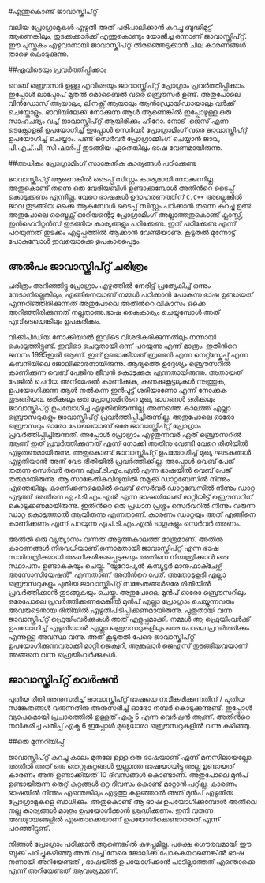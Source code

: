 ﻿#എന്തുകൊണ്ട് ജാവാസ്ക്രിപ്റ്റ്

വലിയ പ്രോഗ്രാമുകള്‍ എഴുതി അത് പരിപാലിക്കാന്‍ കുറച്ചു ബുദ്ധിമുട്ട് ആണെങ്കിലും,  തുടക്കക്കാര്‍ക്ക് എന്തുകൊണ്ടും യോജിച്ച ഒന്നാണ് ജാവാസ്ക്രിപ്റ്റ്.  ഈ പുസ്തകം എഴുവാനായി ജാവാസ്ക്രിപ്റ്റ് തിരഞ്ഞെടുക്കാന്‍ ചില കാരണങ്ങള്‍ താഴെ കൊടുക്കുന്നു.

##എവിടെയും പ്രവര്‍ത്തിപ്പിക്കാം

വെബ്‌ ബ്രൌസര്‍ ഉള്ള എവിടെയും ജാവാസ്ക്രിപ്റ്റ് പ്രോഗ്രാം പ്രവര്‍ത്തിപ്പിക്കാം. ഇപ്പോള്‍ ലാപ്ടോപ് മുതല്‍ മൊബൈല്‍ വരെ ബ്രൌസര്‍ ഉണ്ട്. അതുപോലെ വിന്‍ഡോസ്‌ ആയാലും, ലിനക്സ്‌ ആയാലും ആന്‍ഡ്രോയിഡായാലും വര്‍ക്ക്‌ ചെയ്തോളും.
ഭാവിയിലേക്ക് നോക്കുന്ന ആള്‍ ആണെങ്കില്‍ ഇപ്പോഴുള്ള ഒരു സാഹചര്യം വച്ച് ജാവാസ്ക്രിപ്റ്റ് ആയിരിക്കും ഹീറോ. നോട്‌ .ജെസ് എന്ന ടെക്നോളജി ഉപയോഗിച്ച് ഇപ്പോള്‍ സെര്‍വര്‍ പ്രോഗ്രാമിംഗ് വരെ ജാവാസ്ക്രിപ്റ്റ് ഉപയോഗിച്ച് ചെയ്യാം. പണ്ട് സെര്‍വര്‍ പ്രോഗ്രാമ്മിംഗ് ചെയ്യാന്‍ ജാവ, പി.എച്.പി, സി ഷാര്‍പ്പ് തുടങ്ങിയ  ഏതെങ്കിലും ഭാഷ വേണമായിരുന്നു.

##അധികം പ്രോഗ്രാമിംഗ് സാങ്കേതിക കാര്യങ്ങള്‍ പഠിക്കേണ്ട

ജാവാസ്ക്രിപ്റ്റ് ആണെങ്കില്‍ ടൈപ്പ് സിസ്റ്റം കാര്യമായി നോക്കുന്നില്ല. അതുകൊണ്ട് തന്നെ ഒരു വേരിയബിള്‍ ഉണ്ടാക്കുമ്പോള്‍ അതിന്‍റെ ടൈപ്പ് കൊടുക്കണം എന്നില്ല. വേറെ ഭാഷകള്‍ ഉദാഹരണത്തിന് `C,C++` അല്ലെങ്കില്‍ ജാവ തുടങ്ങിയ ഒക്കെ ആകുമ്പോള്‍ ടൈപ്പ് സിസ്റ്റം പഠിക്കാന്‍ തന്നെ കുറച്ചു ഉണ്ട്. അതുപോലെ ഒബ്ജെക്റ്റ് ഓറിയന്റെടു പ്രോഗ്രാമിംഗ് അല്ലാത്തതുകൊണ്ട് ക്ലാസ്സ്‌, ഇന്‍ഹെറിറ്റന്‍സ് തുടങ്ങിയ കാര്യങ്ങളും പഠിക്കേണ്ട. ഇത് പഠിക്കേണ്ട എന്ന് പറയുന്നത് തുടക്കം എളുപ്പത്തില്‍ ആക്കാന്‍ വേണ്ടിയാണു. കൂടുതല്‍ മുന്നോട്ട് പോകുമ്പോള്‍ ഇവയൊക്കെ ഉപകാരപ്പെടും.

## അല്‍പം ജാവാസ്ക്രിപ്റ്റ് ചരിത്രം

ചരിത്രം അറിഞ്ഞിട്ടു പ്രോഗ്രാം എഴുത്തില്‍ നേരിട്ട് പ്രത്യേകിച്ച് ഒന്നും നേടാനില്ലെങ്കിലും, എങ്ങിനെയാണ്‌ നമ്മള്‍ പഠിക്കാന്‍ പോകുന്ന ഭാഷ ഉണ്ടായത് എന്നറിഞ്ഞിരിക്കുന്നത് അതുപോലെ അതിന്‍റെ വികാസം ഒക്കെ അറിഞ്ഞിരിക്കുന്നത് നല്ലതാണു.ഭാഷ കൈകാര്യം ചെയ്യുമ്പോള്‍ അത് എവിടെയെങ്കിലും ഉപകരിക്കും.

വിക്കിപീഡിയ നോക്കിയാല്‍ ഇവിടെ വിശദീകരിക്കുന്നതിലും നന്നായി കൊടുത്തിട്ടുണ്ട്. ഇവിടെ ചെറുതായി ഒന്ന് പറയുന്നു എന്ന് മാത്രം.
ഇതിന്‍റെ ജനനം 1995ഇല്‍ ആണ്. ഇത് ഉണ്ടാക്കിയത് ബ്രണ്ടന്‍ എന്ന നെറ്റ്സ്കേപ്പ് എന്ന കമ്പനിയിലെ ജോലിക്കാരനായിരുന്നു. ആദ്യത്തെ ഉദ്ദേശ്യം ബ്രൌസറില്‍ കാണിക്കുന്ന വെബ്‌ പേജിനു ജീവന്‍ കൊടുക്കുക എന്നതായിരുന്നു. അതായത് പേജില്‍ ചെറിയ അനിമേഷന്‍ കാണിക്കുക, കണക്കുകൂട്ടലുകള്‍ നടത്തുക, ഉപയോഗിക്കുന്ന ആള്‍ നല്‍കുന്ന ഇന്‍പുട്ട് ശരിയാണോ എന്ന് നോക്കുക തുടങ്ങിയവ. ഒരിക്കലും ഒരു പ്രോഗ്രാമിന്‍റെ മുഖ്യ ഭാഗങ്ങള്‍ ഒരിക്കലും ജാവാസ്ക്രിപ്റ്റ് ഉപയോഗിച്ച എഴുതിയിരുന്നില്ല. അന്നത്തെ കാലത്ത് എല്ലാ ബ്രൌസറുകളും ജാവാസ്ക്രിപ്റ്റ് പ്രവര്‍ത്തിപ്പിച്ചിരുന്നില്ല. അതുപോലെ ഓരോ ബ്രൌസറും ഓരോ പോലെയാണ് ഒരേ ജാവാസ്ക്രിപ്റ്റ് പ്രോഗ്രാം പ്രവര്‍ത്തിപ്പിച്ചിരുന്നത്. അപ്പോള്‍ പ്രോഗ്രാം എഴുതുന്നവര്‍ ഏത് ബ്രൌസറില്‍ ആണ് ഇത് പ്രവര്‍ത്തിക്കുന്നത് എന്ന് നോക്കി അതിനു വേണ്ടി വേറെ രീതിയില്‍ എഴുതണമായിരുന്നു. അതുകൊണ്ട് ജാവാസ്ക്രിപ്റ്റ് ഉപയോഗിച്ച് മുഖ്യ ഘടകങ്ങള്‍ എഴുതിയാല്‍ അത് വേട രീതിയില്‍ പ്രവര്‍ത്തിക്കില്ല. അപ്പോള്‍ വെബ്‌ പേജ് തരുന്ന സെര്‍വര്‍ തന്നെ എച്.ടി.എം.എല്‍ എന്ന ഭാഷയില്‍ വെബ്‌ പേജ് തരുമായിരുന്നു. ആ സാങ്കേതികവിദ്യയില്‍ നമുക്ക് ഡാറ്റബേസില്‍ നിന്നും എന്തെങ്കിലും കാണിക്കണമെങ്കില്‍ വെബ്‌ സെര്‍വര്‍ ഡാറ്റബേസില്‍ നിന്നും ഡാറ്റ എടുത്ത് അതിനെ എച്.ടി.എം.എല്‍ എന്ന ഭാഷയിലേക്ക് മാറ്റിയിട്ട് ബ്രൌസറിന് കൊടുക്കണമായിരുന്നു. ഇതിന്‍റെ ഒരു പ്രധാന പ്രശ്നം സെര്‍വറില്‍ നിന്നും വരുന്ന ഡാറ്റ കൊടുത്താല്‍ ആയിരുന്നു എന്നതാണ്. കാരണം ഡാറ്റയും അത് എങ്ങിനെ കാണിക്കണം എന്ന് പറയുന്ന എച്.ടി.എം.എല്‍ ടാഗുകളും സെര്‍വര്‍ തരണം. 

അതില്‍ ഒരു വ്യത്യാസം വന്നത് അടുത്തകാലത്ത് മാത്രമാണ്. അതിനു കാരണങ്ങള്‍ നിരവധിയാണ്.ഒന്നാമതായി ജാവാസ്ക്രിപ്റ്റ് എന്ന ഭാഷ സാര്‍വത്രികമായി അംഗികരിക്കപ്പെടുകയും അതിനെ നിയന്ത്രിക്കാന്‍ ഒരു സ്ഥാപനം ഉണ്ടാകുകയും ചെയ്തു. "യുറോപ്യന്‍ കമ്പ്യൂട്ടര്‍ മാനുഫാക്ചേഴ്സ് അസോസിയേഷന്‍" എന്നതാണ് അതിന്‍റെ പേര്. അതോടുകൂടി എല്ലാ ബ്രൌസറുകളും പുതിയ ജാവാസ്ക്രിപ്റ്റ് സങ്കേതങ്ങള്‍ഒരേ രീതിയില്‍ പ്രവര്‍ത്തിക്കാന്‍ തുടങ്ങുകയും ചെയ്തു. 
അതുപോലെ മുന്‍പ് ഓരോ ബ്രൌസറിലും ഒരേപോലെ പ്രവര്‍ത്തിക്കണമെങ്കില്‍ മുന്‍പ് എല്ലാ പ്രോഗ്രാം ചെയ്യുന്നവരും അവരുടെതായ രീതിയില്‍ എഴുതിപിടിപ്പിക്കണമായിരുന്നു. പുതുതായി വന്ന ജാവാസ്ക്രിപ്റ്റ് ഫ്രെയിംവര്‍ക്കുകള്‍ അത് എളുപ്പമാക്കി. നമ്മള്‍ ആ ഫ്രെയിംവര്‍ക്ക്‌ ഉപയോഗിച്ച് എഴുതിയാല്‍ എല്ലാ ബ്രൌസറുകളിലും ഒരേ പോലെ പ്രവര്‍ത്തിക്കും എന്നുള്ള അവസ്ഥ വന്നു. അത് കൂടുതല്‍ പേരെ ജാവാസ്ക്രിപ്റ്റ് ഉപയോഗിക്കുന്നവരാക്കി മാറ്റി.ജെക്വറി, ആങ്കുലാര്‍ ജെഎസ് തുടങ്ങിയവയാണ് അങ്ങനെ വന്ന ഫ്രെയിംവര്‍ക്കുകള്‍.
## ജാവാസ്ക്രിപ്റ്റ് വെര്‍ഷന്‍

പുതിയ രീതി അനുസരിച്ച് ജാവാസ്ക്രിപ്റ്റ് ഭാഷയെ നവീകരിക്കുന്നതിന് / പുതിയ സങ്കേതങ്ങള്‍ വരുന്നതിനു അനുസരിച്ച് ഓരോ നമ്പര്‍ കൊടുക്കുന്നുണ്ട്. ഇപ്പോള്‍ വ്യാപകമായി പ്രചാരത്തില്‍ ഉള്ളത് എക്മ 5 എന്ന വെര്‍ഷന്‍ ആണ്. അതിന്‍റെ നവീകരിച്ച പതിപ്പ് എക്മ 6 ഇപ്പോള്‍ മുഖ്യധാരാ ബ്രൌസറുകളില്‍ വന്നു കഴിഞ്ഞു.  

##ഒരു മുന്നറിയിപ്പ്

ജാവാസ്ക്രിപ്റ്റ് കുറച്ചു കാലം മുതലേ ഉള്ള ഒരു ഭാഷയാണ് എന്ന് മനസിലായല്ലോ. അതില്‍ അത് ഒരു തെറ്റുകുറ്റങ്ങള്‍ ഇല്ലാത്ത ഭാഷയായിട്ടു അല്ല  ഉണ്ടായത് കാരണം അത് ഉണ്ടാക്കിയത് 10 ദിവസങ്ങള്‍ കൊണ്ടാണ്. അതുപോലെ മുന്‍പ് ഉണ്ടായിരുന്ന തെറ്റ് കുറ്റങ്ങള്‍ ഒറ്റ ദിവസം കൊണ്ട് മാറ്റാന്‍ പറ്റില്ല. കാരണം ഭാഷയില്‍ നിന്നും എന്തെങ്കിലും എടുത്തു കളഞ്ഞാല്‍ അത് മുന്‍പ് എഴുതിയ പ്രോഗ്രാമുകളെ ബാധിക്കും. അതുകൊണ്ട് ആ ഭാഷ ഉപയോഗിക്കുമ്പോള്‍ അതിലെ നല്ല കാര്യങ്ങള്‍ മാത്രം ഉപയോഗിക്കാന്‍ ശ്രദ്ധിക്കണം.  ഇനി വരുന്ന അദ്ധ്യായങ്ങളില്‍ ഏതൊക്കെയാണ് ഉപയോഗിക്കെണ്ടാത്തത് എന്ന് പറഞ്ഞിട്ടുണ്ട്.

നിങ്ങള്‍ പ്രോഗ്രാം പഠിക്കാന്‍ ആണെങ്കില്‍ കുഴപ്പമില്ല. പക്ഷെ ഗൌരവമായി ഈ ബുക്ക് പഠിച്ചുകഴിഞ്ഞു അത് വച്ച് നേരെ ജോലിക്ക് പോകുകയാണെങ്കില്‍ ഭാഷ നന്നായി അറിയേണ്ടത് , ഭാഷയില്‍ ഉപയോഗിക്കാന്‍ പാടില്ലാത്തത് എന്തൊക്കെ എന്ന് അറിയേണ്ടത് ആവശ്യമാണ്.